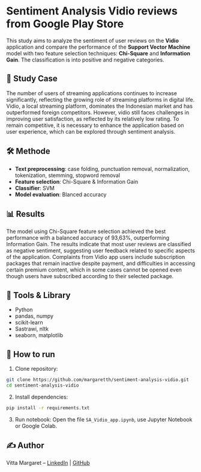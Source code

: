 # Sentiment Analysis Vidio reviews from Google Play Store
This study aims to analyze the sentiment of user reviews on the **Vidio** application and compare the performance of the **Support Vector Machine** model with two feature selection techniques: **Chi-Square** and **Information Gain**. The classification is into positive and negative categories.

## 📌 Study Case
The number of users of streaming applications continues to increase significantly, reflecting the growing role of streaming platforms in digital life. Vidio, a local streaming platform, dominates the Indonesian market and has outperformed foreign competitors. However, vidio still faces challenges in improving user satisfaction, as reflected by its relatively low rating. To remain competitive, it is necessary to enhance the application based on user experience, which can be explored through sentiment analysis.

## 🛠️ Methode
- **Text preprocessing**: case folding, punctuation removal, normalization, tokenization, stemming, stopword removal
- **Feature selection**: Chi-Square & Information Gain
- **Classifier**: SVM
- **Model evaluation**: Blanced accuracy

## 📊 Results
The model using Chi-Square feature selection achieved the best performance with a balanced accuracy of 93,63%, outperforming Information Gain. The results indicate that most user reviews are classified as negative sentiment, suggesting user feedback related to specific aspects of the application. Complaints from Vidio app users include subscription packages that remain inactive despite payment, and difficulties in accessing certain premium content, which in some cases cannot be opened even though users have subscribed according to their selected package.

## 🧪 Tools & Library
- Python
- pandas, numpy
- scikit-learn
- Sastrawi, nltk
- seaborn, matplotlib

## 🚀 How to run

1. Clone repository:
```bash
git clone https://github.com/margaretth/sentiment-analysis-vidio.git
cd sentiment-analysis-vidio
```

2. Install dependencies:
```bash
pip install -r requirements.txt
```

3. Run notebook:
Open the file `SA_Vidio_app.ipynb`, use Jupyter Notebook or Google Colab.

## ✍️ Author
Vitta Margaret – [LinkedIn](https://www.linkedin.com/in/vmargaretsnbl) | [GitHub](https://github.com/margaretth)
